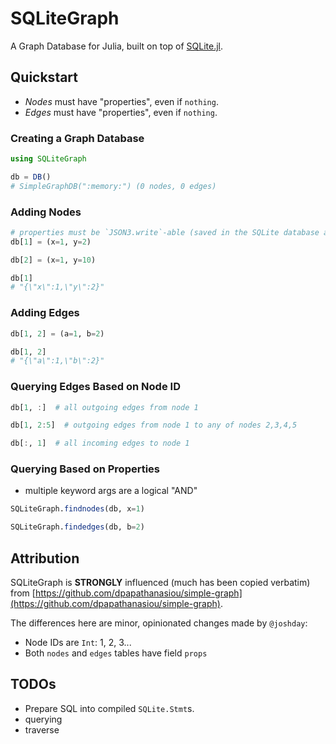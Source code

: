 # SQLiteGraph

A Graph Database for Julia, built on top of [SQLite.jl](https://github.com/JuliaDatabases/SQLite.jl).

## Quickstart

- *Nodes* must have "properties", even if `nothing`.
- *Edges* must have "properties", even if `nothing`.


### Creating a Graph Database

```julia
using SQLiteGraph

db = DB()
# SimpleGraphDB(":memory:") (0 nodes, 0 edges)
```

### Adding Nodes

```julia
# properties must be `JSON3.write`-able (saved in the SQLite database as TEXT)
db[1] = (x=1, y=2) 

db[2] = (x=1, y=10)

db[1] 
# "{\"x\":1,\"y\":2}"
```

### Adding Edges 

```julia
db[1, 2] = (a=1, b=2)

db[1, 2]
# "{\"a\":1,\"b\":2}"
```

### Querying Edges Based on Node ID

```julia
db[1, :]  # all outgoing edges from node 1

db[1, 2:5]  # outgoing edges from node 1 to any of nodes 2,3,4,5 

db[:, 1]  # all incoming edges to node 1
```

### Querying Based on Properties

- multiple keyword args are a logical "AND"

```julia
SQLiteGraph.findnodes(db, x=1)

SQLiteGraph.findedges(db, b=2)
```

## Attribution

SQLiteGraph is **STRONGLY** influenced (much has been copied verbatim) from [https://github.com/dpapathanasiou/simple-graph](https://github.com/dpapathanasiou/simple-graph).  

The differences here are minor, opinionated changes made by `@joshday`:

- Node IDs are `Int`: 1, 2, 3...
- Both `nodes` and `edges` tables have field `props`

## TODOs

- Prepare SQL into compiled `SQLite.Stmt`s.
- querying
- traverse
